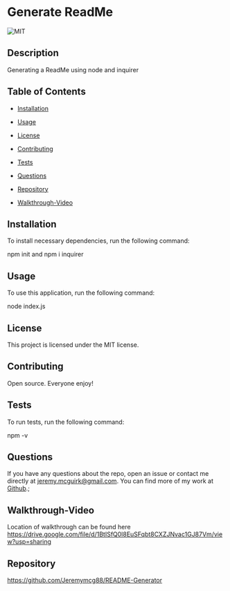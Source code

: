 # Generate ReadMe
![MIT](https://img.shields.io/badge/license-MIT-green.svg)

## Description

Generating a ReadMe using node and inquirer


## Table of Contents

* [Installation](#installation)

* [Usage](#usage)

* [License](#license)

* [Contributing](#contributing)

* [Tests](#tests)

* [Questions](#questions)

* [Repository](#Repository)

* [Walkthrough-Video](#Walkthrough-Video)

## Installation

To install necessary dependencies, run the following command:

npm init and npm i inquirer


## Usage

To use this application, run the following command:

node index.js


## License

This project is licensed under the MIT license.


## Contributing

Open source. Everyone enjoy!


## Tests

To run tests, run the following command:

npm -v


## Questions

If you have any questions about the repo, open an issue or contact me directly at jeremy.mcguirk@gmail.com. You can find more of my work at [Github](https://github.com/jeremymcg88).;

## Walkthrough-Video

Location of walkthrough can be found here https://drive.google.com/file/d/1BtISfQ0l8EuSFqbt8CXZJNvac1GJ87Vm/view?usp=sharing

## Repository

https://github.com/Jeremymcg88/README-Generator